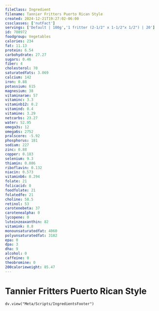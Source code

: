 ```yaml
---
fileClass: Ingredient
filename: Tannier Fritters Puerto Rican Style
created: 2024-12-21T19:27:02-06:00
cssclasses: ['nutFact']
servings: ['Default | 100g','1 fritter (2-1/2" x 1-1/2"x 1/2") | 20']
id: 788972
foodgroup: Vegetables
calories: 234
fat: 11.13
protein: 6.54
carbohydrate: 27.27
sugars: 0.46
fiber: 4
cholesterol: 70
saturatedfats: 3.069
calcium: 142
iron: 0.88
potassium: 615
magnesium: 38
vitaminarae: 57
vitaminc: 3.3
vitaminb12: 0.2
vitamind: 0.4
vitamine: 3.29
netcarbs: 23.27
water: 52.95
omega3s: 12
omega6s: 2752
pralscore: -5.92
phosphorus: 181
sodium: 227
zinc: 0.88
copper: 0.183
selenium: 9.3
thiamin: 0.086
riboflavin: 0.132
niacin: 0.573
vitaminb6: 0.294
folate: 21
folicacid: 0
foodfolate: 21
folatedfe: 21
choline: 58.5
retinol: 53
carotenebeta: 37
carotenealpha: 0
lycopene: 0
luteinzeaxanthin: 82
vitamink: 8.8
monounsaturatedfat: 4060
polyunsaturatedfat: 3182
epa: 0
dpa: 3
dha: 9
alcohol: 0
caffeine: 0
theobromine: 0
200calorieweight: 85.47
---
```


# Tannier Fritters Puerto Rican Style

```dataviewjs
dv.view("Meta/Scripts/IngredientsFooter")
```